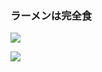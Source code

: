 ### ラーメンは完全食

![](https://github-readme-stats.vercel.app/api/top-langs?username=GataGataGAta&show_icons=true&locale=en&layout=compact)

![](https://skillicons.dev/icons?i=Java,C,js,python,dart)
<!--
**GataGataGAta/GataGataGAta** is a ✨ _special_ ✨ repository because its `README.md` (this file) appears on your GitHub profile.

Here are some ideas to get you started:

- 🔭 I’m currently working on ...
- 🌱 I’m currently learning ...
- 👯 I’m looking to collaborate on ...
- 🤔 I’m looking for help with ...
- 💬 Ask me about ...
- 📫 How to reach me: ...
- 😄 Pronouns: ...
- ⚡ Fun fact: ...
-->
